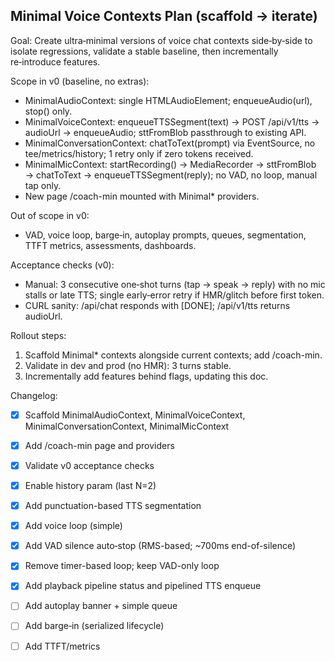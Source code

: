 ## Minimal Voice Contexts Plan (scaffold → iterate)

Goal: Create ultra‑minimal versions of voice chat contexts side‑by‑side to isolate regressions, validate a stable baseline, then incrementally re‑introduce features.

Scope in v0 (baseline, no extras):
- MinimalAudioContext: single HTMLAudioElement; enqueueAudio(url), stop() only.
- MinimalVoiceContext: enqueueTTSSegment(text) → POST /api/v1/tts → audioUrl → enqueueAudio; sttFromBlob passthrough to existing API.
- MinimalConversationContext: chatToText(prompt) via EventSource, no tee/metrics/history; 1 retry only if zero tokens received.
- MinimalMicContext: startRecording() → MediaRecorder → sttFromBlob → chatToText → enqueueTTSSegment(reply); no VAD, no loop, manual tap only.
- New page /coach-min mounted with Minimal* providers.

Out of scope in v0:
- VAD, voice loop, barge‑in, autoplay prompts, queues, segmentation, TTFT metrics, assessments, dashboards.

Acceptance checks (v0):
- Manual: 3 consecutive one‑shot turns (tap → speak → reply) with no mic stalls or late TTS; single early‑error retry if HMR/glitch before first token.
- CURL sanity: /api/chat responds with [DONE]; /api/v1/tts returns audioUrl.

Rollout steps:
1) Scaffold Minimal* contexts alongside current contexts; add /coach-min.
2) Validate in dev and prod (no HMR): 3 turns stable.
3) Incrementally add features behind flags, updating this doc.

Changelog:
- [x] Scaffold MinimalAudioContext, MinimalVoiceContext, MinimalConversationContext, MinimalMicContext
- [x] Add /coach-min page and providers
- [x] Validate v0 acceptance checks
- [x] Enable history param (last N=2)
- [x] Add punctuation-based TTS segmentation
- [x] Add voice loop (simple)
- [x] Add VAD silence auto‑stop (RMS-based; ~700ms end-of-silence)
- [x] Remove timer-based loop; keep VAD-only loop
- [x] Add playback pipeline status and pipelined TTS enqueue
- [ ] Add autoplay banner + simple queue
- [ ] Add barge‑in (serialized lifecycle)
- [ ] Add TTFT/metrics


